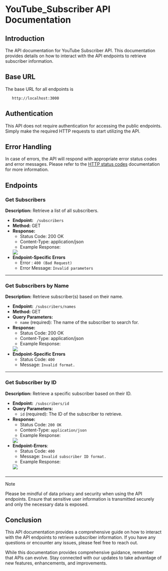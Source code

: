 # YouTube_Subscriber API Documentation

## Introduction

The API documentation for YouTube Subscriber API. This documentation provides details on how to interact with the API endpoints to retrieve subscriber information.

## Base URL
The base URL for all endpoints is 
 ```
    http://localhost:3000
 ```
## Authentication

This API does not require authentication for accessing the public endpoints. Simply make the required HTTP requests to start utilizing the API.

## Error Handling

In case of errors, the API will respond with appropriate error status codes and error messages. Please refer to the [HTTP status codes](https://developer.mozilla.org/en-US/docs/Web/HTTP/Status) documentation for more information.

## Endpoints
### Get Subscribers 
**Description:** Retrieve a list of all subscribers.

- **Endpoint:** ` /subscribers`
- **Method:** GET
- **Response:**
  - Status Code: 200 OK
  - Content-Type: application/json
  - Example Response:
  <img src="https://github.com/Abhi1o/get_youtube_subscribers/assets/87490161/c24f6814-9755-4d00-a6a7-8be091fd322a">
    <!-- ```json
    [   
      {
        "_id": {"$oid": "64d39e9dec691d30784ffadd"},
        "name": "Jeread Krus",
        "subscribedChannel": "CNET",
        "subscribedDate": {"$date": "2023-08-09T14:11:41.455Z"},
      },
      {
        "_id": {"$oid": "64d39e9dec691d30784ffade"},
        "name": "John Doe",
        "subscribedChannel": "freeCodeCamp.org",
        "subscribedDate": {"$date": "2023-08-09T14:11:41.457Z"}
      },
      {
        "_id": {"$oid": "64d39e9dec691d30784ffadf"},
        "name": "Lucifer",
        "subscribedChannel": "Sentex",
        "subscribedDate": {"$date": "2023-08-09T14:11:41459Z"},
      }
    ]
    ``` -->
- **Endpoint-Specific Errors**
  - Error : `400 (Bad Request)`
  - Error Message: `Invalid parameters`
---
### Get Subscribers by Name

**Description:** Retrieve subscriber(s) based on their name.
- **Endpoint:**`  /subscribers/names `
- **Method:** GET
- **Query Parameters:**
  - `name` (required): The name of the subscriber to search for.
- **Response:**
  - Status Code: 200 OK
  - Content-Type: application/json
  - Example Response:
  <img src="https://github.com/Abhi1o/get_youtube_subscribers/assets/87490161/40263252-80f1-4e18-b546-4a5570eeee14">
    <!-- ```json
    [
      {
        "name": "Jeread Krus",
        "subscribedChannel": "CNET",
      },
      {
        "name": "John Doe",
        "subscribedChannel": "freeCodeCamp.org",
      },
      {
        "name": "Lucifer",
        "subscribedChannel": "Sentex",
      }
    ]
    ``` -->
- **Endpoint-Specific Errors**
  - Status Code: `400`
  - Message: `Invalid format.`
----

### Get Subscriber by ID

**Description:** Retrieve a specific subscriber based on their ID.
- **Endpoint:**` /subscribers/id`
- **Query Parameters:**
  - `id` (required): The ID of the subscriber to retrieve.
- **Response:**
  - Status Code: `200 OK`
  - Content-Type: `application/json`
  - Example Response:
  <img src="https://github.com/Abhi1o/get_youtube_subscribers/assets/87490161/c40b08dc-5981-48dc-8400-22b434fa93ab">
    <!-- ```json
    {
        "_id": {"$oid": "64d39e9dec691d30784ffadd"},
        "name": "Jeread Krus",
        "subscribedChannel": "CNET",
        "subscribedDate": {"$date": "2023-08-09T14:11:41.455Z"},
    }
    ``` -->
- **Endpoint-Errors**:
  - Status Code: `400`
  - Message: `Invalid subscriber ID format.`
  - Example Response:
  <img src="https://github.com/Abhi1o/get_youtube_subscribers/assets/87490161/4cb15bd5-1906-4783-beec-6e21aa8ba974">

###

---

> [!NOTE]
> Please be mindful of data privacy and security when using the API endpoints. Ensure that sensitive user information is transmitted securely and only the necessary data is exposed.

## Conclusion

This API documentation provides a comprehensive guide on how to interact with the API endpoints to retrieve subscriber information. If you have any questions or encounter any issues, please feel free to reach out.

While this documentation provides comprehensive guidance, remember that APIs can evolve. Stay connected with our updates to take advantage of new features, enhancements, and improvements. 






